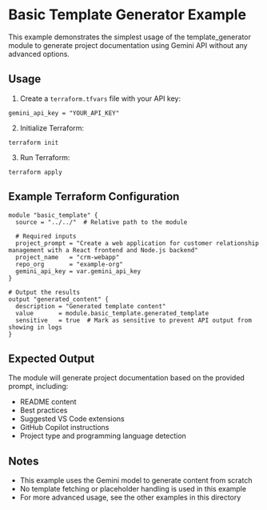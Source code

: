 # Basic Template Generator Example

This example demonstrates the simplest usage of the template_generator module to generate project documentation using Gemini API without any advanced options.

## Usage

1. Create a `terraform.tfvars` file with your API key:

```
gemini_api_key = "YOUR_API_KEY"
```

2. Initialize Terraform:

```
terraform init
```

3. Run Terraform:

```
terraform apply
```

## Example Terraform Configuration

```hcl
module "basic_template" {
  source = "../../"  # Relative path to the module

  # Required inputs
  project_prompt = "Create a web application for customer relationship management with a React frontend and Node.js backend"
  project_name   = "crm-webapp" 
  repo_org       = "example-org"
  gemini_api_key = var.gemini_api_key
}

# Output the results
output "generated_content" {
  description = "Generated template content"
  value       = module.basic_template.generated_template
  sensitive   = true  # Mark as sensitive to prevent API output from showing in logs
}
```

## Expected Output

The module will generate project documentation based on the provided prompt, including:

- README content
- Best practices
- Suggested VS Code extensions
- GitHub Copilot instructions
- Project type and programming language detection

## Notes

- This example uses the Gemini model to generate content from scratch
- No template fetching or placeholder handling is used in this example
- For more advanced usage, see the other examples in this directory
